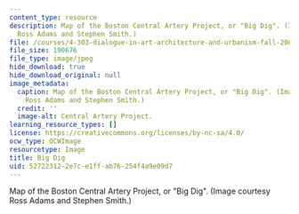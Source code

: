 ```yaml
---
content_type: resource
description: Map of the Boston Central Artery Project, or "Big Dig". (Image courtesy
  Ross Adams and Stephen Smith.)
file: /courses/4-303-dialogue-in-art-architecture-and-urbanism-fall-2003/527223122e7ce1ffab76254f4a9e09d7_4-303f03.jpg
file_size: 190676
file_type: image/jpeg
hide_download: true
hide_download_original: null
image_metadata:
  caption: Map of the Boston Central Artery Project, or "Big Dig". (Image courtesy
    Ross Adams and Stephen Smith.)
  credit: ''
  image-alt: Central Artery Project.
learning_resource_types: []
license: https://creativecommons.org/licenses/by-nc-sa/4.0/
ocw_type: OCWImage
resourcetype: Image
title: Big Dig
uid: 52722312-2e7c-e1ff-ab76-254f4a9e09d7
---
```

Map of the Boston Central Artery Project, or "Big Dig". (Image courtesy Ross Adams and Stephen Smith.)
